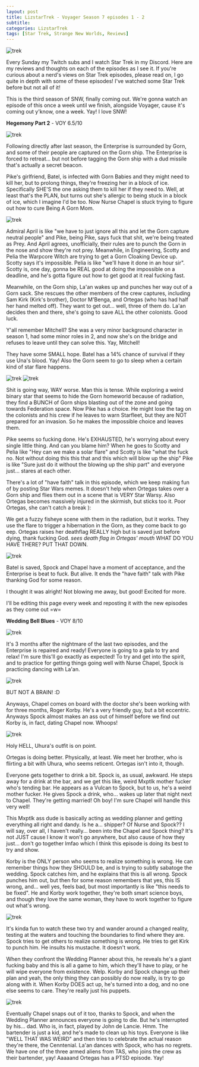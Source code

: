 ```yaml
---
layout: post
title: LizstarTrek - Voyager Season 7 episodes 1 - 2
subtitle: 
categories: LizstarTrek
tags: [Star Trek, Strange New Worlds, Reviews]
---
```



<img src="https://imgur.com/IVV1wHl.png" alt="trek">

Every Sunday my Twitch subs and I watch Star Trek in my Discord. Here are my reviews and thoughts on each of the episodes as I see it. If you're curious about a nerd's views on Star Trek episodes, please read on, I go quite in depth with some of these episodes! I've watched some Star Trek before but not all of it!

This is the third season of SNW, finally coming out. We're gonna watch an episode of this once a week until we finish, alongside Voyager, cause it's coming out y'know, one a week. Yay! I love SNW!



**Hegemony Part 2** - VOY
6.5/10

<img src="https://imgur.com/WEvb4AL.png" alt="trek">

Following directly after last season, the Enterprise is surrounded by Gorn, and some of their people are captured on the Gorn ship. The Enterprise is forced to retreat... but not before tagging the Gorn ship with a dud missile that's actually a secret beacon.

Pike's girlfriend, Batel, is infected with Gorn Babies and they might need to kill her, but to prolong things, they're freezing her in a block of ice. Specifically SHE'S the one asking them to kill her if they need to. Well, at least that's the PLAN, but turns out she's allergic to being stuck in a block of ice, which I imagine I'd be too. Now Nurse Chapel is stuck trying to figure out how to cure Being A Gorn Mom.

<img src="https://imgur.com/4vvOBev.png" alt="trek">

Admiral April is like "we have to just ignore all this and let the Gorn capture neutral people" and Pike, being Pike, says fuck that shit, we're being treated as Prey. And April agrees, unofficially, their rules are to punch the Gorn in the nose and show they're not prey. Meanwhile, in Engineering, Scotty and Pelia the Warpcore Witch are trying to get a Gorn Cloaking Device up. Scotty says it's impossible. Pelia is like "we'll have it done in an hour sir". Scotty is, one day, gonna be REAL good at doing the impossible on a deadline, and he's gotta figure out how to get good at it real fucking fast.

Meanwhile, on the Gorn ship, La'an wakes up and punches her way out of a Gorn sack. She rescues the other members of the crew captures, including Sam Kirk (Kirk's brother), Doctor M'Benga, and Ortegas (who has had half her hand melted off). They want to get out... well, three of them do. La'an decides then and there, she's going to save ALL the other colonists. Good luck.

Y'all remember Mitchell? She was a very minor background character in season 1, had some minor roles in 2, and now she's on the bridge and refuses to leave until they can solve this. Yay, Mitchell!

They have some SMALL hope. Batel has a 14% chance of survival if they use Una's blood. Yay! Also the Gorn seem to go to sleep when a certain kind of star flare happens.

<img src="https://imgur.com/jFp5msI.png" alt="trek">

<img src="https://imgur.com/FkBzvR4.png" alt="trek">

Shit is going way, WAY worse. Man this is tense. While exploring a weird binary star that seems to hide the Gorn homeworld because of radiation, they find a BUNCH of Gorn ships blasting out of the zone and going towards Federation space. Now Pike has a choice. He might lose the tag on the colonists and his crew if he leaves to warn Starfleet, but they are NOT prepared for an invasion. So he makes the impossible choice and leaves them.

Pike seems so fucking done. He's EXHAUSTED, he's worrying about every single little thing. And can you blame him? When he goes to Scotty and Pelia like "Hey can we make a solar flare" and Scotty is like "what the fuck no. Not without doing this this that and this which will blow up the ship" Pike is like "Sure just do it without the blowing up the ship part" and everyone just... stares at each other.

There's a lot of "have faith" talk in this episode, which we keep making fun of by posting Star Wars memes. It doesn't help when Ortegas takes over a Gorn ship and flies them out in a scene that is VERY Star Warsy. Also Ortegas becomes massively injured in the skirmish, but sticks too it. Poor Ortegas, she can't catch a break ):

We get a fuzzy fisheye scene with them in the radiation, but it works. They use the flare to trigger a hibernation in the Gorn, as they come back to go eep. Ortegas raises her deathflag REALLY high but is saved just before dying, thank fucking God. *sees death flag in Ortegas' mouth* WHAT DO YOU HAVE THERE? PUT THAT DOWN.

<img src="https://imgur.com/evmRMxM.png" alt="trek">

Batel is saved, Spock and Chapel have a moment of acceptance, and the Enterprise is beat to fuck. But alive. It ends the "have faith" talk with Pike thanking God for some reason.

I thought it was alright! Not blowing me away, but good! Excited for more.

I'll be editing this page every week and reposting it with the new episodes as they come out =w=



**Wedding Bell Blues** - VOY
8/10

<img src="https://imgur.com/9FnKzZH.png" alt="trek">

It's 3 months after the nightmare of the last two episodes, and the Enterprise is repaired and ready! Everyone is going to a gala to try and relax! I'm sure this'll go exactly as expected! To try and get into the spirit, and to practice for getting things going well with Nurse Chapel, Spock is practicing dancing with La'an.

<img src="https://imgur.com/Yol3Cdf.png" alt="trek">

BUT NOT A BRAIN! :D

Anyways, Chapel comes on board with the doctor she's been working with for three months, Roger Korby. He's a very friendly guy, but a bit eccentric. Anyways Spock almost makes an ass out of himself before we find out Korby is, in fact, dating Chapel now. Whoops!

<img src="https://imgur.com/AkPLZfu.png" alt="trek">

Holy HELL, Uhura's outfit is on point.

Ortegas is doing better. Physically, at least. We meet her brother, who is flirting a bit with Uhura, who seems reticent. Ortegas isn't into it, though. 

Everyone gets together to drink a bit. Spock is, as usual, awkward. He steps away for a drink at the bar, and we get this like, weird Mxptlk mother fucker who's tending bar. He appears as a Vulcan to Spock, but to us, he's a weird mother fucker. He gives Spock a drink, who...  wakes up later that night next to Chapel. They're getting married! Oh boy! I'm sure Chapel will handle this very well!

This Mxptlk ass dude is basically acting as wedding planner and getting everything all right and dandy. Is he a... shipper? Of Nurse and Spock?? I will say, over all, I haven't really... been into the Chapel and Spock thing? It's not JUST cause I know it won't go anywhere, but also cause of how they just... don't go together lmfao which I think this episode is doing its best to try and show.

Korby is the ONLY person who seems to realize something is wrong. He can remember things how they SHOULD be, and is trying to subtly sabatoge the wedding. Spock catches him, and he explains that this is all wrong. Spock punches him out, but then for some reason remembers that yes, this IS wrong, and... well yes, feels bad, but most importantly is like "this needs to be fixed". He and Korby work together, they're both smart science boys, and though they love the same woman, they have to work together to figure out what's wrong.

<img src="https://imgur.com/3XmlT3E.png" alt="trek">

It's kinda fun to watch these two try and wander around a changed reality, testing at the waters and touching the boundaries to find where they are. Spock tries to get others to realize something is wrong. He tries to get Kirk to punch him. He insults his mustache. It doesn't work.

When they confront the Wedding Planner about this, he reveals he's a giant fucking baby and this is all a game to him, which they'll have to play, or he will wipe everyone from existence. Welp. Korby and Spock change up their plan and yeah, the only thing they can possibly do now really, is try to go along with it. When Korby DOES act up, he's turned into a dog, and no one else seems to care. They're really just his puppets.

<img src="https://imgur.com/JsdWJEP.png" alt="trek">

Eventually Chapel snaps out of it too, thanks to Spock, and when the Wedding Planner announces everyone is going to die. But he's interrupted by his... dad. Who is, in fact, played by John de Lancie. Hmm. The bartender is just a kid, and he's made to clean up his toys. Everyone is like "WELL THAT WAS WEIRD" and then tries to celebrate the actual reason they're there, the Cenntenial. La'an dances with Spock, who has no regrets. We have one of the three armed aliens from TAS, who joins the crew as their bartender, yay! Aaaaand Ortegas has a PTSD episode. Yay!